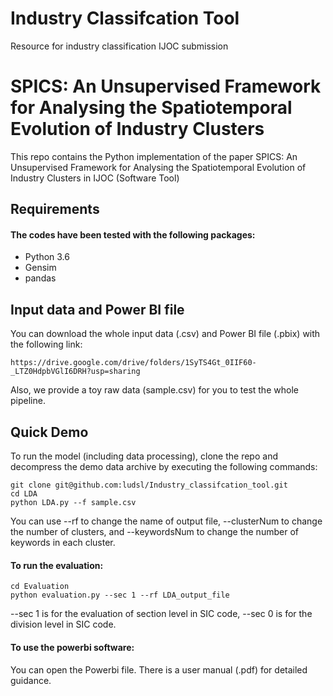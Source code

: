 # Industry Classifcation Tool
Resource for industry classification IJOC submission

# SPICS: An Unsupervised Framework for Analysing the Spatiotemporal Evolution of Industry Clusters 

This repo contains the Python implementation of the paper SPICS: An Unsupervised Framework for Analysing the Spatiotemporal Evolution of Industry Clusters in IJOC (Software Tool)

## Requirements

#### The codes have been tested with the following packages:
* Python 3.6
* Gensim
* pandas

## Input data and Power BI file 

You can download the whole input data (.csv) and Power BI file (.pbix) with the following link:

```
https://drive.google.com/drive/folders/1SyTS4Gt_0IIF60-_LTZ0HdpbVGlI6DRH?usp=sharing
```
Also, we provide a toy raw data (sample.csv) for you to test the whole pipeline.

## Quick Demo

To run the model (including data processing), clone the repo and decompress the demo data archive by executing the following commands:

``` 
git clone git@github.com:ludsl/Industry_classifcation_tool.git
cd LDA
python LDA.py --f sample.csv
```

You can use --rf to change the name of output file, --clusterNum to change the number of clusters, and --keywordsNum to change the number of keywords in each cluster. 

#### To run the evaluation:

``` 
cd Evaluation
python evaluation.py --sec 1 --rf LDA_output_file
``` 
--sec 1 is for the evaluation of section level in SIC code, --sec 0 is for the division level in SIC code. 

#### To use the powerbi software:

You can open the Powerbi file. There is a user manual (.pdf) for detailed guidance. 

